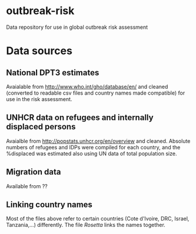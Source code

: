 # outbreak-risk
Data repository for use in global outbreak risk assessment 

# Data sources
## National DPT3 estimates
Avaialable from http://www.who.int/gho/database/en/ and cleaned (converted to readable csv files and country names made compatible) for use in the risk assessment.
## UNHCR data on refugees and internally displaced persons
Avaialble from http://popstats.unhcr.org/en/overview and cleaned. Absolute numbers of refugees and IDPs were compiled for each country, and the %displaced was estimated also using UN data of total population size.
## Migration data 
Available from ??
## Linking country names
Most of the files above refer to certain countries (Cote d'Ivoire, DRC, Israel, Tanzania,...) differently. The file _Rosetta_ links the names together.
